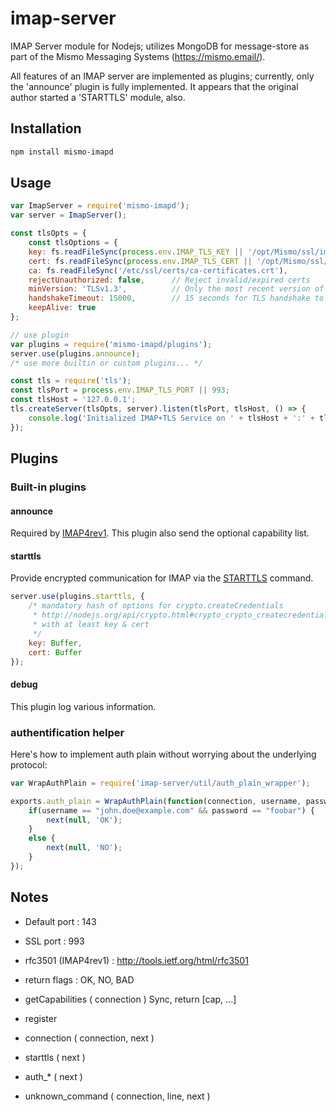 # imap-server

IMAP Server module for Nodejs; utilizes MongoDB for message-store as part of the
Mismo Messaging Systems (https://mismo.email/).

All features of an IMAP server are implemented as plugins; currently, only the
'announce' plugin is fully implemented.  It appears that the original author
started a 'STARTTLS' module, also.


## Installation

```sh
npm install mismo-imapd
```

## Usage

```javascript
var ImapServer = require('mismo-imapd');
var server = ImapServer();

const tlsOpts = {
    const tlsOptions = {
    key: fs.readFileSync(process.env.IMAP_TLS_KEY || '/opt/Mismo/ssl/imapd-key.pem'),
    cert: fs.readFileSync(process.env.IMAP_TLS_CERT || '/opt/Mismo/ssl/imapd-cert.pem'),
    ca: fs.readFileSync('/etc/ssl/certs/ca-certificates.crt'),
    rejectUnauthorized: false,      // Reject invalid/expired certs
    minVersion: 'TLSv1.3',          // Only the most recent version of TLS
    handshakeTimeout: 15000,        // 15 seconds for TLS handshake to complete; else, error
    keepAlive: true
};

// use plugin
var plugins = require('mismo-imapd/plugins');
server.use(plugins.announce);
/* use more builtin or custom plugins... */

const tls = require('tls');
const tlsPort = process.env.IMAP_TLS_PORT || 993;
const tlsHost = '127.0.0.1';
tls.createServer(tlsOpts, server).listen(tlsPort, tlsHost, () => {
    console.log('Initialized IMAP+TLS Service on ' + tlsHost + ':' + tlsPort);
});
```

## Plugins

### Built-in plugins

#### announce

Required by [IMAP4rev1][imap]. This plugin also send the optional capability list.

#### starttls

Provide encrypted communication for IMAP via the [STARTTLS][starttls] command.

```javascript
server.use(plugins.starttls, {
    /* mandatory hash of options for crypto.createCredentials
     * http://nodejs.org/api/crypto.html#crypto_crypto_createcredentials_details
     * with at least key & cert
     */
    key: Buffer,
    cert: Buffer
});
```

#### debug

This plugin log various information.

### authentification helper

Here's how to implement auth plain without worrying about the underlying protocol:
```javascript
var WrapAuthPlain = require('imap-server/util/auth_plain_wrapper');

exports.auth_plain = WrapAuthPlain(function(connection, username, password, next) {
    if(username == "john.doe@example.com" && password == "foobar") {
        next(null, 'OK');
    }
    else {
        next(null, 'NO');
    }
});
```

## Notes

* Default port : 143
* SSL port : 993
* rfc3501 (IMAP4rev1) : http://tools.ietf.org/html/rfc3501
* return flags : OK, NO, BAD

* getCapabilities ( connection ) Sync, return [cap, ...]
* register
* connection ( connection, next )
* starttls ( next )
* auth_* ( next )
* unknown_command ( connection, line, next )


[imap]: http://tools.ietf.org/html/rfc3501 "RFC 3501"
[starttls]: http://tools.ietf.org/html/rfc2595 "RFC 2595"
[sasl-ir]: http://tools.ietf.org/html/rfc4959 "RFC 4959"
